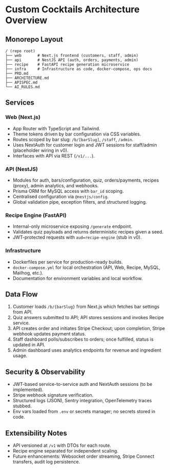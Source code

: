 # Custom Cocktails Architecture Overview

## Monorepo Layout
```
/ (repo root)
├── web       # Next.js frontend (customers, staff, admin)
├── api       # NestJS API (auth, orders, payments, admin)
├── recipe    # FastAPI recipe generation microservice
├── infra     # Infrastructure as code, docker-compose, ops docs
├── PRD.md
├── ARCHITECTURE.md
├── APISPEC.md
└── AI_RULES.md
```

## Services

### Web (Next.js)
- App Router with TypeScript and Tailwind.
- Theme tokens driven by bar configuration via CSS variables.
- Routes scoped by bar slug: `/b/[barSlug]`, `/staff`, `/admin`.
- Uses NextAuth for customer login and JWT sessions for staff/admin (placeholder wiring in v0).
- Interfaces with API via REST (`/v1/...`).

### API (NestJS)
- Modules for auth, bars/configuration, quiz, orders/payments, recipes (proxy), admin analytics, and webhooks.
- Prisma ORM for MySQL access with `bar_id` scoping.
- Centralised configuration via `@nestjs/config`.
- Global validation pipe, exception filters, and structured logging.

### Recipe Engine (FastAPI)
- Internal-only microservice exposing `/generate` endpoint.
- Validates quiz payloads and returns deterministic recipes given a seed.
- JWT-protected requests with `aud=recipe-engine` (stub in v0).

### Infrastructure
- Dockerfiles per service for production-ready builds.
- `docker-compose.yml` for local orchestration (API, Web, Recipe, MySQL, Mailhog, etc.).
- Documentation for environment variables and local workflow.

## Data Flow
1. Customer loads `/b/{barSlug}` from Next.js which fetches bar settings from API.
2. Quiz answers submitted to API; API stores sessions and invokes Recipe service.
3. API creates order and initiates Stripe Checkout; upon completion, Stripe webhook updates payment status.
4. Staff dashboard polls/subscribes to orders; once fulfilled, status is updated in API.
5. Admin dashboard uses analytics endpoints for revenue and ingredient usage.

## Security & Observability
- JWT-based service-to-service auth and NextAuth sessions (to be implemented).
- Stripe webhook signature verification.
- Structured logs (JSON), Sentry integration, OpenTelemetry traces stubbed.
- Env vars loaded from `.env` or secrets manager; no secrets stored in code.

## Extensibility Notes
- API versioned at `/v1` with DTOs for each route.
- Recipe engine separated for independent scaling.
- Future enhancements: Websocket order streaming, Stripe Connect transfers, audit log persistence.

